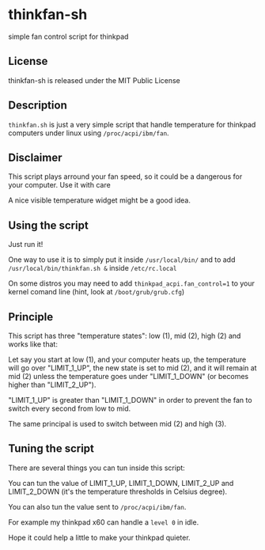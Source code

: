 thinkfan-sh
===========

simple fan control script for thinkpad

## License ###

thinkfan-sh is released under the MIT Public License

## Description ##

``thinkfan.sh`` is just a very simple script that handle temperature 
for thinkpad computers under linux using ``/proc/acpi/ibm/fan``.

## Disclaimer ##

This script plays arround your fan speed, so it could be a dangerous for your computer. Use it with care 

A nice visible temperature widget might be a good idea.

## Using the script ##

Just run it!

One way to use it is to simply put it inside ``/usr/local/bin/`` and to add ``/usr/local/bin/thinkfan.sh &`` 
inside ``/etc/rc.local``

On some distros you may need to add ``thinkpad_acpi.fan_control=1`` to your kernel comand line 
(hint, look at ``/boot/grub/grub.cfg``)

## Principle ##

This script has three "temperature states": low (1), mid (2), high (2) and works like that:

Let say you start at low (1), and your computer heats up, the temperature will go over "LIMIT_1_UP", 
the new state is set to mid (2), and it will remain at mid (2) unless the temperature goes under 
"LIMIT_1_DOWN" (or becomes higher than "LIMIT_2_UP").

"LIMIT_1_UP" is greater than "LIMIT_1_DOWN" in order to prevent the fan to switch every second from low to mid.

The same principal is used to switch between mid (2) and high (3).

## Tuning the script ##

There are several things you can tun inside this script:

You can tun the value of LIMIT_1_UP, LIMIT_1_DOWN, LIMIT_2_UP and LIMIT_2_DOWN 
(it's the temperature thresholds in Celsius degree).

You can also tun the value sent to ``/proc/acpi/ibm/fan``.

For example my thinkpad x60 can handle a ``level 0`` in idle.

Hope it could help a little to make your thinkpad quieter.
